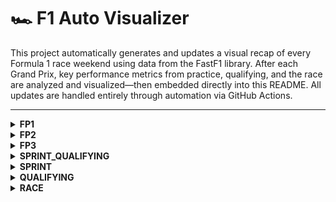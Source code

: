 # 🏎️ F1 Auto Visualizer

This project automatically generates and updates a visual recap of every Formula 1 race weekend using data from the FastF1 library. After each Grand Prix, key performance metrics from practice, qualifying, and the race are analyzed and visualized—then embedded directly into this README. All updates are handled entirely through automation via GitHub Actions.

---

<details>
<summary><strong>FP1</strong></summary>

<!-- FP1_START -->
![sector_gap.png](visualization/2025_Hungarian_Grand_Prix/FP1/sector_gap.png)
![top_speed_comparison.png](visualization/2025_Hungarian_Grand_Prix/FP1/top_speed_comparison.png)
![plot_top_speed_heatmap.png](visualization/2025_Hungarian_Grand_Prix/FP1/plot_top_speed_heatmap.png)
![aero_performance.png](visualization/2025_Hungarian_Grand_Prix/FP1/aero_performance.png)
<!-- FP1_END -->

</details>

<details>
<summary><strong>FP2</strong></summary>

<!-- FP2_START -->
![sector_gap.png](visualization/2025_Hungarian_Grand_Prix/FP2/sector_gap.png)
![top_speed_comparison.png](visualization/2025_Hungarian_Grand_Prix/FP2/top_speed_comparison.png)
![plot_top_speed_heatmap.png](visualization/2025_Hungarian_Grand_Prix/FP2/plot_top_speed_heatmap.png)
![aero_performance.png](visualization/2025_Hungarian_Grand_Prix/FP2/aero_performance.png)
<!-- FP2_END -->

</details>

<details>
<summary><strong>FP3</strong></summary>

<!-- FP3_START -->
![sector_gap.png](visualization/2025_Hungarian_Grand_Prix/FP3/sector_gap.png)
![top_speed_comparison.png](visualization/2025_Hungarian_Grand_Prix/FP3/top_speed_comparison.png)
![plot_top_speed_heatmap.png](visualization/2025_Hungarian_Grand_Prix/FP3/plot_top_speed_heatmap.png)
![aero_performance.png](visualization/2025_Hungarian_Grand_Prix/FP3/aero_performance.png)
<!-- FP3_END -->

</details>

<details>
<summary><strong>SPRINT_QUALIFYING</strong></summary>

<!-- SPRINT_QUALIFYING_START -->
![quali_result.png](visualization/2025_Belgian_Grand_Prix/SPRINT_QUALIFYING/quali_result.png)
![telemetry.png](visualization/2025_Belgian_Grand_Prix/SPRINT_QUALIFYING/telemetry.png)
![track_domination.png](visualization/2025_Belgian_Grand_Prix/SPRINT_QUALIFYING/track_domination.png)
![sector_gap.png](visualization/2025_Belgian_Grand_Prix/SPRINT_QUALIFYING/sector_gap.png)
![top_speed_comparison.png](visualization/2025_Belgian_Grand_Prix/SPRINT_QUALIFYING/top_speed_comparison.png)
![aero_performance.png](visualization/2025_Belgian_Grand_Prix/SPRINT_QUALIFYING/aero_performance.png)
<!-- SPRINT_QUALIFYING_END -->

</details>

<details>
<summary><strong>SPRINT</strong></summary>

<!-- SPRINT_START -->
![pos_change.png](visualization/2025_Belgian_Grand_Prix/SPRINT/pos_change.png)
![tyre_strategy.png](visualization/2025_Belgian_Grand_Prix/SPRINT/tyre_strategy.png)
![team_pace.png](visualization/2025_Belgian_Grand_Prix/SPRINT/team_pace.png)
![tyre_deg.png](visualization/2025_Belgian_Grand_Prix/SPRINT/tyre_deg.png)
<!-- SPRINT_END -->

</details>

<details>
<summary><strong>QUALIFYING</strong></summary>

<!-- QUALIFYING_START -->
![quali_result.png](visualization/2025_Hungarian_Grand_Prix/QUALIFYING/quali_result.png)
![telemetry.png](visualization/2025_Hungarian_Grand_Prix/QUALIFYING/telemetry.png)
![track_domination.png](visualization/2025_Hungarian_Grand_Prix/QUALIFYING/track_domination.png)
![sector_gap.png](visualization/2025_Hungarian_Grand_Prix/QUALIFYING/sector_gap.png)
![top_speed_comparison.png](visualization/2025_Hungarian_Grand_Prix/QUALIFYING/top_speed_comparison.png)
![aero_performance.png](visualization/2025_Hungarian_Grand_Prix/QUALIFYING/aero_performance.png)
<!-- QUALIFYING_END -->

</details>

<details>
<summary><strong>RACE</strong></summary>

<!-- RACE_START -->
![pos_change.png](visualization/2025_Hungarian_Grand_Prix/RACE/pos_change.png)
![tyre_strategy.png](visualization/2025_Hungarian_Grand_Prix/RACE/tyre_strategy.png)
![team_pace.png](visualization/2025_Hungarian_Grand_Prix/RACE/team_pace.png)
![tyre_deg.png](visualization/2025_Hungarian_Grand_Prix/RACE/tyre_deg.png)
<!-- RACE_END -->

</details>


